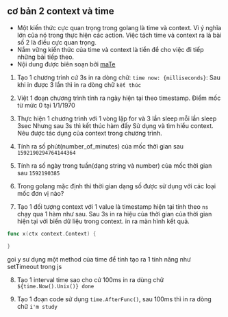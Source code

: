 ## cơ bản 2 context và time

- Một kiến thức cực quan trọng trong golang là time và context. Vì ý nghĩa lớn của nó trong thực hiện các action. Việc tách time và context ra là bài số 2 là điều cực quan trọng.
- Nắm vững kiến thức của time và context là tiền đề cho việc đi tiếp những bài tiếp theo.
- Nội dung được biên soạn bởi [maTe](fb.com/0.anhsang.0)

1. Tạo 1 chương trình cứ 3s in ra dòng chữ: `time now: {milliseconds}`:
Sau khi in được 3 lần thì in ra dòng chữ `kết thúc`

2. Việt 1 đoạn chương trình tính ra ngày hiện tại theo timestamp.
Điểm mốc từ mức 0  tại 1/1/1970

3. Thực hiện 1 chương trình với 1 vòng lặp for và 3 lần sleep mỗi lần sleep 3sec
Nhưng sau 3s thì kết thúc hàm đấy
Sử dụng và tìm hiểu context. Nêu được tác dụng của context trong chương trình.

4. Tính ra số phút(number_of_minutes) của mốc thời gian sau `1592190294764144364`


5. Tính ra số ngày trong tuần(dạng string và number) của mốc thời gian sau `1592190385`

6. Trong golang mặc định thì thời gian dạng số được sử dụng với các loại mốc đơn vị nào?

7. Tạo 1 đối tượng context với 1 value là timestamp hiện tại tính theo `ns`
chạy qua 1 hàm như sau. Sau 3s in ra hiệu của thời gian của thời gian hiện tại với biến dữ liệu trong context. in ra màn hình kết quả.
```go
func x(ctx context.Context) {

}
```
goi y sư dụng một method của time để tính tạo ra 1 tính năng như setTimeout trong js



8. Tạo 1 interval time sao cho cứ 100ms in ra dùng chữ `${time.Now().Unix()} done`

9. Tạo 1 đoạn code sử dụng `time.AfterFunc()`, sau 100ms thì in ra dòng chữ `i'm study`

